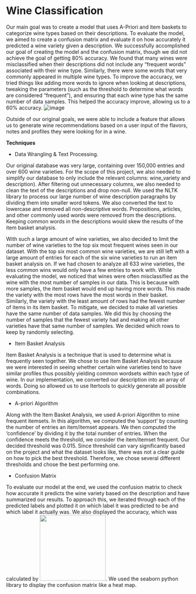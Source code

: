 # Wine Classification

Our main goal was to create a model that uses A-Priori and item
baskets to categorize wine types based on their descriptions. To evaluate the
model, we aimed to create a confusion matrix and evaluate it on how accurately it
predicted a wine variety given a description. We successfully accomplished our
goal of creating the model and the confusion matrix, though we did not achieve
the goal of getting 80% accuracy. We found that many wines were misclassified
when their descriptions did not include any “frequent words” associated with their
wine type. Similarly, there were some words that very commonly appeared in
multiple wine types. To improve the accuracy, we tried things like adding more
words to ignore when looking at descriptions, tweaking the parameters (such as
the threshold to determine what words are considered “frequent”), and ensuring
that each wine type has the same number of data samples. This helped the
accuracy improve, allowing us to a 60% accuracy.
![image](https://github.com/yugo9081/wine-classification/assets/54964332/b214965f-adf7-4f9f-aa98-a536a94bfa8a)

Outside of our original goals, we were able to include a feature that allows us to
generate wine recommendations based on a user input of the flavors, notes and
profiles they were looking for in a wine.

<strong>Techniques</strong>

* Data Wrangling & Text Processing.
  
Our original database was very large, containing over 150,000 entries and
over 600 wine varieties. For the scope of this project, we also needed to
simplify our database to only include the relevant columns: wine_variety
and description). After filtering out unnecessary columns, we also needed
to clean the text of the descriptions and drop non-null. We used the NLTK
library to process our large number of wine description paragraphs by
dividing them into smaller word tokens. We also converted the text to
lowercase and removed all non-descriptive words. Propositions, articles,
and other commonly used words were removed from the descriptions.
Keeping common words in the descriptions would skew the results of the
item basket analysis.

With such a large amount of wine varieties, we also decided to limit the
number of wine varieties to the top six most frequent wines seen in our
dataset. With the top six most common wine varieties, we are still left with
a large amount of entries for each of the six wine varieties to run an item
basket analysis on. If we had chosen to analyze all 633 wine varieties, the
less common wins would only have a few entries to work with.
While evaluating the model, we noticed that wines were often
misclassified as the wine with the most number of samples in our data.
This is because with more samples, the item basket would end up having
more words. This made the variety with the most rows have the most
words in their basket. Similarly, the variety with the least amount of rows
had the fewest number of items in its item basket. To mitigate, we decided
to make all varieties have the same number of data samples. We did this
by choosing the number of samples that the fewest variety had and making
all other varieties have that same number of samples. We decided which
rows to keep by randomly selecting.

* Item Basket Analysis

Item Basket Analysis is a technique that is used to determine what is
frequently seen together. We chose to use Item Basket Analysis because
we were interested in seeing whether certain wine varieties tend to have
similar profiles thus possibly yielding common wordsets within each type
of wine. In our implementation, we converted our description into an array
of words. Doing so allowed us to use Itertools to quickly generate all
possible combinations.

* A-priori Algorithm
  
Along with the Item Basket Analysis, we used A-priori Algorithm to mine
frequent itemsets. In this algorithm, we computed the ‘support’ by
counting the number of entries an item/itemset appears. We then computed
the ‘confidence’ by dividing it by the total number of entries. When the
confidence meets the threshold, we consider the item/itemset frequent.
Our decided threshold was 0.015. Since threshold can vary significantly
based on the project and what the dataset looks like, there was not a clear
guide on how to pick the best threshold. Therefore, we chose several
different thresholds and chose the best performing one.

* Confusion Matrix
  
To evaluate our model at the end, we used the confusion matrix to check
how accurate it predicts the wine variety based on the description and have
summarized our results. To approach this, we iterated through each of the
predicted labels and plotted it on which label it was predicted to be and
which label it actually was. We also displayed the accuracy, which was
calculated by <img src="https://github.com/yugo9081/wine-classification/assets/54964332/1552477e-b4a3-4fa4-8c0c-3526c99573d7" width="180">. We used the seaborn python library to display the confusion matrix like a heat map.
